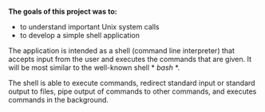 **The goals of this project was to:**
  - to understand important Unix system calls
  - to develop a simple shell application

The application is intended as a shell (command line interpreter) that accepts input from the user and executes the commands that are given. It will be most similar to the well-known shell * *bash* *.

The shell is able to execute commands, redirect standard input or standard output to files, pipe output of commands to other commands, and executes commands in the background.
